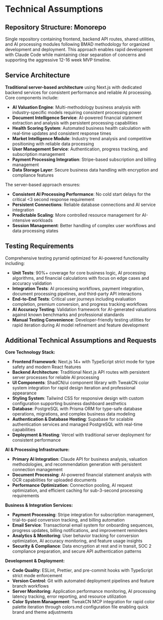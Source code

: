 # Technical Assumptions

## Repository Structure: Monorepo
Single repository containing frontend, backend API routes, shared utilities, and AI processing modules following BMAD methodology for organized development and deployment. This approach enables rapid development with Claude Code while maintaining clear separation of concerns and supporting the aggressive 12-16 week MVP timeline.

## Service Architecture
**Traditional server-based architecture** using Next.js with dedicated backend services for consistent performance and reliable AI processing. Core components include:
- **AI Valuation Engine**: Multi-methodology business analysis with industry-specific models requiring consistent processing power
- **Document Intelligence Service**: AI-powered financial statement extraction and analysis with persistent processing capabilities
- **Health Scoring System**: Automated business health calculation with real-time updates and consistent response times
- **Market Intelligence Module**: Industry trend analysis and competitive positioning with reliable data processing
- **User Management Service**: Authentication, progress tracking, and subscription management
- **Payment Processing Integration**: Stripe-based subscription and billing management
- **Data Storage Layer**: Secure business data handling with encryption and compliance features

The server-based approach ensures:
- **Consistent AI Processing Performance**: No cold start delays for the critical <3 second response requirement
- **Persistent Connections**: Reliable database connections and AI service integration
- **Predictable Scaling**: More controlled resource management for AI-intensive workloads
- **Session Management**: Better handling of complex user workflows and data processing states

## Testing Requirements
Comprehensive testing pyramid optimized for AI-powered functionality including:
- **Unit Tests**: 90%+ coverage for core business logic, AI processing algorithms, and financial calculations with focus on edge cases and accuracy validation
- **Integration Tests**: AI processing workflows, payment integration, document processing pipelines, and third-party API interactions
- **End-to-End Tests**: Critical user journeys including evaluation completion, premium conversion, and progress tracking workflows
- **AI Accuracy Testing**: Validation framework for AI-generated valuations against known benchmarks and professional standards
- **Manual Testing Convenience**: Developer-friendly testing utilities for rapid iteration during AI model refinement and feature development

## Additional Technical Assumptions and Requests

**Core Technology Stack:**
- **Frontend Framework**: Next.js 14+ with TypeScript strict mode for type safety and modern React features
- **Backend Architecture**: Traditional Next.js API routes with persistent server processes for reliable AI processing
- **UI Components**: ShadCN/ui component library with TweakCN color system integration for rapid design iteration and professional appearance
- **Styling System**: Tailwind CSS for responsive design with custom configuration supporting business dashboard aesthetics
- **Database**: PostgreSQL with Prisma ORM for type-safe database operations, migrations, and complex business data modeling
- **Authentication & Database Hosting**: Supabase for scalable authentication services and managed PostgreSQL with real-time capabilities
- **Deployment & Hosting**: Vercel with traditional server deployment for consistent performance

**AI & Processing Infrastructure:**
- **Primary AI Integration**: Claude API for business analysis, valuation methodologies, and recommendation generation with persistent connection management
- **Document Processing**: AI-powered financial statement analysis with OCR capabilities for uploaded documents
- **Performance Optimization**: Connection pooling, AI request optimization, and efficient caching for sub-3-second processing requirements

**Business & Integration Services:**
- **Payment Processing**: Stripe integration for subscription management, trial-to-paid conversion tracking, and billing automation
- **Email Service**: Transactional email system for onboarding sequences, progress updates, billing notifications, and improvement reminders
- **Analytics & Monitoring**: User behavior tracking for conversion optimization, AI accuracy monitoring, and feature usage insights
- **Security & Compliance**: Data encryption at rest and in transit, SOC 2 compliance preparation, and secure API authentication patterns

**Development & Deployment:**
- **Code Quality**: ESLint, Prettier, and pre-commit hooks with TypeScript strict mode enforcement
- **Version Control**: Git with automated deployment pipelines and feature branch workflows
- **Server Monitoring**: Application performance monitoring, AI processing latency tracking, error reporting, and resource utilization
- **Color System Management**: TweakCN MCP integration for rapid color palette iteration through colors.md configuration file enabling quick brand and theme adjustments
